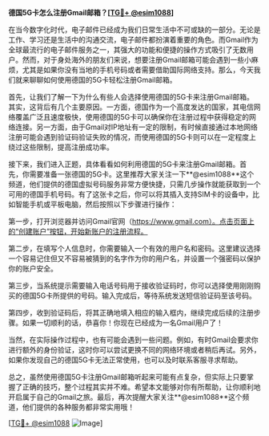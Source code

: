 **德国5G卡怎么注册Gmail邮箱？[[TG💪+ @esim1088](https://t.me/s/esim1088)]**

在当今数字化时代，电子邮件已经成为我们日常生活中不可或缺的一部分。无论是工作、学习还是生活中的沟通交流，电子邮件都扮演着重要的角色。而Gmail作为全球最流行的电子邮件服务之一，其强大的功能和便捷的操作方式吸引了无数用户。然而，对于身处海外的朋友们来说，想要注册Gmail邮箱可能会遇到一些小麻烦，尤其是如果你没有当地的手机号码或者需要借助国际网络支持。那么，今天我们就来聊聊如何使用德国的5G卡轻松注册Gmail邮箱。

首先，让我们了解一下为什么有些人会选择使用德国的5G卡来注册Gmail邮箱。其实，这背后有几个主要原因。一方面，德国作为一个高度发达的国家，其电信网络覆盖广泛且速度极快，使用德国的5G卡可以确保你在注册过程中获得稳定的网络连接。另一方面，由于Gmail对IP地址有一定的限制，有时候直接通过本地网络注册可能会遇到验证码验证失败的情况，而使用德国的5G卡则可以在一定程度上绕过这些限制，提高注册成功率。

接下来，我们进入正题，具体看看如何利用德国的5G卡来注册Gmail邮箱。首先，你需要准备一张德国的5G卡。这里推荐大家关注一下**@esim1088**这个频道，他们提供的德国虚拟号码服务非常方便快捷，只需几步操作就能获取到一个可用的德国手机号码。有了这张卡之后，你可以将其插入支持SIM卡的设备中，比如智能手机或平板电脑，然后按照以下步骤进行操作：

第一步，打开浏览器并访问Gmail官网（https://www.gmail.com）。点击页面上的“创建账户”按钮，开始新账户的注册流程。

第二步，在填写个人信息时，你需要输入一个有效的用户名和密码。这里建议选择一个容易记住但又不容易被猜到的名字作为你的用户名，并设置一个强密码以保护你的账户安全。

第三步，当系统提示需要输入电话号码用于接收验证码时，你可以选择使用刚刚购买的德国5G卡所提供的号码。输入完成后，等待系统发送短信验证码至该号码。

第四步，收到验证码后，将其正确地填入相应的输入框内，继续完成后续的注册步骤。如果一切顺利的话，恭喜你！你现在已经成为一名Gmail用户了！

当然，在实际操作过程中，也有可能会遇到一些问题。例如，有时Gmail会要求你进行额外的身份验证，这时你可以尝试更换不同的网络环境或者稍后再试。另外，如果你发现自己的德国5G卡无法正常使用，也可以及时联系客服寻求帮助。

总之，虽然使用德国5G卡注册Gmail邮箱听起来可能有点复杂，但实际上只要掌握了正确的技巧，整个过程其实并不难。希望本文能够对你有所帮助，让你顺利地开启属于自己的Gmail之旅。最后，再次提醒大家关注**@esim1088**这个频道，他们提供的各种服务都非常实用哦！

[[TG💪+ @esim1088](https://t.me/s/esim1088) ![Image](https://i.postimg.cc/4NQfJmqS/Snipaste-2025-05-13-00-14-12.png)]